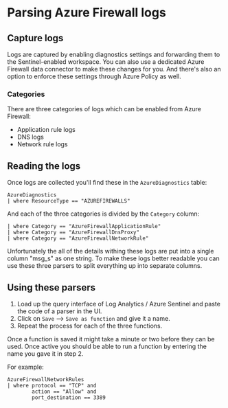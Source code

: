 # Parsing Azure Firewall logs

## Capture logs

Logs are captured by enabling diagnostics settings and forwarding them to the Sentinel-enabled workspace. You can also use a dedicated Azure Firewall data connector to make these changes for you. And there's also an option to enforce these settings through Azure Policy as well.

### Categories

There are three categories of logs which can be enabled from Azure Firewall:

* Application rule logs
* DNS logs
* Network rule logs

## Reading the logs

Once logs are collected you'll find these in the `AzureDiagnostics` table:

```
AzureDiagnostics
| where ResourceType == "AZUREFIREWALLS"
```

And each of the three categories is divided by the `Category` column:

```
| where Category == "AzureFirewallApplicationRule"
| where Category == "AzureFirewallDnsProxy"
| where Category == "AzureFirewallNetworkRule"
```

Unfortunately the all of the details withing these logs are put into a single column "msg_s" as one string. To make these logs better readable you can use these three parsers to split everything up into separate columns.

## Using these parsers

1. Load up the query interface of Log Analytics / Azure Sentinel and paste the code of a parser in the UI.
2. Click on `Save` --> `Save as function` and give it a name.
3. Repeat the process for each of the three functions.

Once a function is saved it might take a minute or two before they can be used. Once active you should be able to run a function by entering the name you gave it in step 2.

For example:

```
AzureFirewallNetworkRules
| where protocol == "TCP" and
        action == "Allow" and
        port_destination == 3389
```
